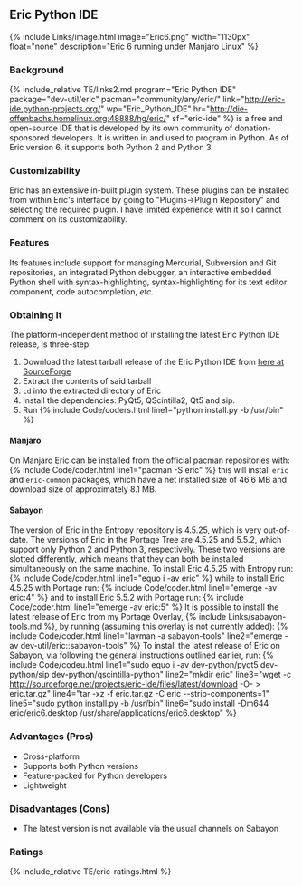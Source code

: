 ## Eric Python IDE
{% include Links/image.html image="Eric6.png" width="1130px" float="none" description="Eric 6 running under Manjaro Linux" %}

### Background
{% include_relative TE/links2.md program="Eric Python IDE" package="dev-util/eric" pacman="community/any/eric/" link="http://eric-ide.python-projects.org/" wp="Eric_Python_IDE" hr="http://die-offenbachs.homelinux.org:48888/hg/eric/" sf="eric-ide" %} is a free and open-source IDE that is developed by its own community of donation-sponsored developers. It is written in and used to program in Python. As of Eric version 6, it supports both Python 2 and Python 3.

### Customizability
Eric has an extensive in-built plugin system. These plugins can be installed from within Eric's interface by going to "Plugins&rarr;Plugin Repository" and selecting the required plugin. I have limited experience with it so I cannot comment on its customizability.

### Features
Its features include support for managing Mercurial, Subversion and Git repositories, an integrated Python debugger, an interactive embedded Python shell with syntax-highlighting, syntax-highlighting for its text editor component, code autocompletion, *etc.*

### Obtaining It
The platform-independent method of installing the latest Eric Python IDE release, is three-step:
1. Download the latest tarball release of the Eric Python IDE from [here at SourceForge](http://sourceforge.net/projects/eric-ide/files/latest/download)
2. Extract the contents of said tarball
3. `cd` into the extracted directory of Eric
4. Install the dependencies: PyQt5, QScintilla2, Qt5 and sip.
4. Run {% include Code/coders.html line1="python install.py -b /usr/bin" %}

#### Manjaro
On Manjaro Eric can be installed from the official pacman repositories with:
{% include Code/coder.html line1="pacman -S eric" %}
this will install `eric` and `eric-common` packages, which have a net installed size of 46.6 MB and download size of approximately 8.1 MB.

#### Sabayon
The version of Eric in the Entropy repository is 4.5.25, which is very out-of-date. The versions of Eric in the Portage Tree are 4.5.25 and 5.5.2, which support only Python 2 and Python 3, respectively. These two versions are slotted differently, which means that they can both be installed simultaneously on the same machine. To install Eric 4.5.25 with Entropy run:
{% include Code/coder.html line1="equo i -av eric" %}
while to install Eric 4.5.25 with Portage run:
{% include Code/coder.html line1="emerge -av eric:4" %}
and to install Eric 5.5.2 with Portage run:
{% include Code/coder.html line1="emerge -av eric:5" %}
It is possible to install the latest release of Eric from my Portage Overlay, {% include Links/sabayon-tools.md %}, by running (assuming this overlay is not currently added):
{% include Code/coder.html line1="layman -a sabayon-tools" line2="emerge -av dev-util/eric::sabayon-tools" %}
To install the latest release of Eric on Sabayon, via following the general instructions outlined earlier, run:
{% include Code/codeu.html line1="sudo equo i -av dev-python/pyqt5 dev-python/sip dev-python/qscintilla-python" line2="mkdir eric" line3="wget -c http://sourceforge.net/projects/eric-ide/files/latest/download -O- > eric.tar.gz" line4="tar -xz -f eric.tar.gz -C eric --strip-components=1" line5="sudo python install.py -b /usr/bin" line6="sudo install -Dm644 eric/eric6.desktop /usr/share/applications/eric6.desktop" %}

### Advantages (Pros)
* Cross-platform
* Supports both Python versions
* Feature-packed for Python developers
* Lightweight

### Disadvantages (Cons)
* The latest version is not available via the usual channels on Sabayon

### Ratings
{% include_relative TE/eric-ratings.html %}
